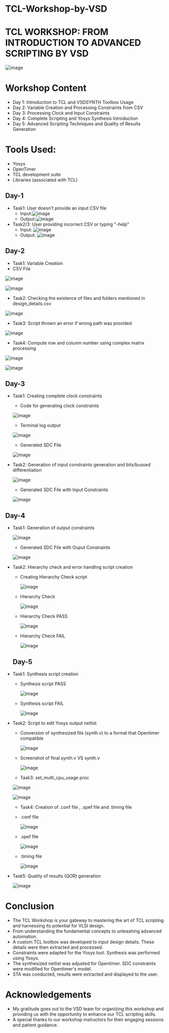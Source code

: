 # TCL-Workshop-by-VSD
# TCL WORKSHOP: FROM INTRODUCTION TO ADVANCED SCRIPTING BY VSD

![image](https://github.com/aryavivek/TCL-Workshop-by-VSD/blob/main/Workshop%20Scripts/TCL-Workshop1-2048x1448.jpg?raw=true)

# Workshop Content
- Day 1: Introduction to TCL and VSDSYNTH Toolbox Usage
- Day 2: Variable Creation and Processing Constraints from CSV
- Day 3: Processing Clock and Input Constraints
- Day 4: Complete Scripting and Yosys Synthesis Introduction
- Day 5: Advanced Scripting Techniques and Quality of Results Generation

# Tools Used:
- Yosys
- OpenTimer
- TCL development suite
- Libraries (associated with TCL)

## Day-1
- Task1: User doesn't provide an input CSV file
   - Input:![image](https://github.com/aryavivek/TCL-Workshop-by-VSD/blob/main/Workshop%20Scripts/Day%201/Screenshot%202023-08-23%20113033.png?raw=true)
   - Output:![image](https://github.com/aryavivek/TCL-Workshop-by-VSD/blob/main/Workshop%20Scripts/Day%201/Screenshot%202023-08-23%20220231.png?raw=true)
- Task2/3: User providing incorrect CSV or typing "-help"
   - Input: ![image](https://github.com/aryavivek/TCL-Workshop-by-VSD/blob/main/Workshop%20Scripts/Day%201/Screenshot%202023-08-23%20220811.png?raw=true)
   - Output: ![image](https://github.com/aryavivek/TCL-Workshop-by-VSD/blob/main/Workshop%20Scripts/Day%201/Screenshot%202023-08-23%20220539.png?raw=true)

## Day-2
- Task1: Variable Creation
- CSV File
  
 ![image](https://github.com/aryavivek/TCL-Workshop-by-VSD/blob/main/Workshop%20Scripts/Day2/csv%20file.png)
 
 ![image](https://github.com/aryavivek/TCL-Workshop-by-VSD/blob/main/Workshop%20Scripts/Day2/task1.png)
 
- Task2: Checking the existence of files and folders mentioned in design_details.csv
  
 ![image](https://github.com/aryavivek/TCL-Workshop-by-VSD/blob/main/Workshop%20Scripts/Day2/task2.png)
 
- Task3: Script thrown an error if wrong path was provided
  
 ![image](https://github.com/aryavivek/TCL-Workshop-by-VSD/blob/main/Workshop%20Scripts/Day2/task3.png)
 
- Task4: Compute row and column number using complex matrix processing

 ![image](https://github.com/aryavivek/TCL-Workshop-by-VSD/blob/main/Workshop%20Scripts/Day2/task4.png)
 
 ![image](https://github.com/aryavivek/TCL-Workshop-by-VSD/blob/main/Workshop%20Scripts/Day2/task4_1.png)

## Day-3

- Task1: Creating complete clock constraints

  - Code for generating clock constraints
    
   ![image](https://github.com/aryavivek/TCL-Workshop-by-VSD/blob/main/Workshop%20Scripts/Day3/input%20code.png)

  - Terminal log output

   ![image](https://github.com/aryavivek/TCL-Workshop-by-VSD/blob/main/Workshop%20Scripts/Day3/day3_task1.png)
  
  - Generated SDC File

   ![image](https://github.com/aryavivek/TCL-Workshop-by-VSD/blob/main/Workshop%20Scripts/Day3/SDC%20file.png)
  
- Task2: Generation of input constraints generation and bits/bussed differentiation

   ![image](https://github.com/aryavivek/TCL-Workshop-by-VSD/blob/main/Workshop%20Scripts/Day3/day3_task2.png)

  - Generated SDC File with Input Constraints

   ![image](https://github.com/aryavivek/TCL-Workshop-by-VSD/blob/main/Workshop%20Scripts/Day3/input_delay.png)

## Day-4

- Task1: Generation of output constraints

   ![image](https://github.com/aryavivek/TCL-Workshop-by-VSD/blob/main/Workshop%20Scripts/Day4/day4_task1.png)

  - Generated SDC File with Ouput Constraints

   ![image](https://github.com/aryavivek/TCL-Workshop-by-VSD/blob/main/Workshop%20Scripts/Day4/output%20delay.png)

- Task2:  Hierarchy check and error handling script creation

  - Creating Hierarchy Check script

     ![image](https://github.com/aryavivek/TCL-Workshop-by-VSD/blob/main/Workshop%20Scripts/Day4/creating_hierarchy.png)

  - Hierarchy Check

    ![image](https://github.com/aryavivek/TCL-Workshop-by-VSD/blob/main/Workshop%20Scripts/Day4/hierarchy%20check.png)
  
   - Hierarchy Check PASS

      ![image](https://github.com/aryavivek/TCL-Workshop-by-VSD/blob/main/Workshop%20Scripts/Day4/hierarchy%20Check%20PASS.png)
     
    - Hierarchy Check FAIL

      ![image](https://github.com/aryavivek/TCL-Workshop-by-VSD/blob/main/Workshop%20Scripts/Day4/hierarchy%20Check%20fail.png)

  ## Day-5

- Task1: Synthesis script creation

   - Synthesis script PASS

     ![image](https://github.com/aryavivek/TCL-Workshop-by-VSD/blob/main/Workshop%20Scripts/Day5/Synthesis%20Pass.png)

  - Synthesis script FAIL

     ![image](https://github.com/aryavivek/TCL-Workshop-by-VSD/blob/main/Workshop%20Scripts/Day5/Synthesis%20FAIL.png)

- Task2: Script to edit Yosys output netlist
   - Conversion of synthesized file (synth.v) to a format that Opentimer compatible
     
     ![image](https://github.com/aryavivek/TCL-Workshop-by-VSD/blob/main/Workshop%20Scripts/Day5/day5_task2.png)
     
   - Screenshot of final.synth.v VS synth.v
     
     ![image](https://github.com/aryavivek/TCL-Workshop-by-VSD/blob/main/Workshop%20Scripts/Day5/final.synth.v%20vs%20.synth.v.png)

  - Task3: set_multi_cpu_usage proc

   ![image](https://github.com/aryavivek/TCL-Workshop-by-VSD/blob/main/Workshop%20Scripts/Day5/set_multi_cpu%20proc.png)

   ![image](https://github.com/aryavivek/TCL-Workshop-by-VSD/blob/main/Workshop%20Scripts/Day5/test_tcl.png)

  - Task4: Creation of .conf file , .spef file and .timing file

  - .conf file
  
     ![image](https://github.com/aryavivek/TCL-Workshop-by-VSD/blob/main/Workshop%20Scripts/Day5/conf%20file.png)
     
  - .spef file
    
     ![image](https://github.com/aryavivek/TCL-Workshop-by-VSD/blob/main/Workshop%20Scripts/Day5/spef_file.png)
    
  - .timing file
 
     ![image](https://github.com/aryavivek/TCL-Workshop-by-VSD/blob/main/Workshop%20Scripts/Day5/timing%20file.png)

 - Task5: Quality of results (QOR) generation

     ![image](https://github.com/aryavivek/TCL-Workshop-by-VSD/blob/main/Workshop%20Scripts/Day5/QOR.png)

# Conclusion
   - The TCL Workshop is your gateway to mastering the art of TCL scripting and harnessing its potential for VLSI design.
   - From understanding the fundamental concepts to unleashing advanced automation.
   - A custom TCL toolbox was developed to input design details. These details were then extracted and processed.
   - Constraints were adapted for the Yosys tool. Synthesis was performed using Yosys.
   - The synthesized netlist was adjusted for Opentimer. SDC constraints were modified for Opentimer's model.
   - STA was conducted, results were extracted and displayed to the user.
  
# Acknowledgements
   - My gratitude goes out to the VSD team for organizing this workshop and providing us with the opportunity to enhance our TCL scripting skills.
   - A special thanks to our workshop instructors for their engaging sessions and patient guidance.
